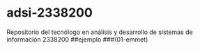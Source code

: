 # adsi-2338200
Repositorio del tecnólogo en análisis y desarrollo de sistemas de información 2338200
##ejemplo
###(01-emmet)